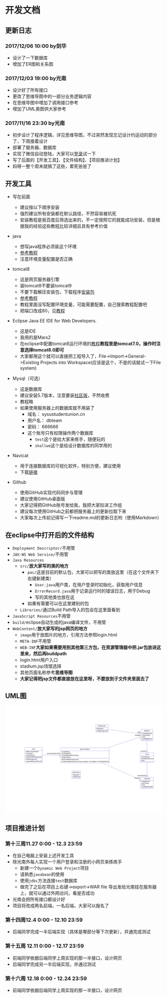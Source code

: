 # 开发文档

## 更新日志

### 2017/12/06 10:00 by剑华
- 设计了一下数据库
- 增加了ER图和关系图

### 2017/12/03 19:00 by光南
- 设计好了所有接口
- 更改了思维导图中的一部分业务逻辑内容
- 在思维导图中增加了调用接口参考
- 增加了UML类图供大家参考

### 2017/11/16 23:30 by光南
- 初步设计了程序逻辑，详见思维导图，不过突然发现忘记设计约运动的部分了，下周接着设计
- 部署了服务器、数据库
- 实现了微信自动登陆，大家可以[登录](http://sysustudentunion.cn/shallwe/login.html)试一下
- 写了后面的【开发工具】、【文件结构】、【项目推进计划】
- 妈呀一整个周末就搞了这些，累死爸爸了

## 开发工具
- 写在前面
	- 建议按以下顺序安装
	- 强烈建议所有安装都在默认路径，不然容易被坑死
	- 安装教程是我百度后筛选出来的，不一定按照它的就能成功安装，但是根据我的经验这些教程比较详细且具有参考价值
- java
	- 想写java程序必须装这个环境
	- [参考教程](https://jingyan.baidu.com/article/bea41d43bef8fab4c41be67b.html)
	- 注意环境变量配置是否正确
- tomcat8
	- 这是网页服务器引擎
	- 装tomcat8不要装tomcat9
	- 不要下载解压安装包，下载程序[安装包](http://mirrors.hust.edu.cn/apache/tomcat/tomcat-8/v8.5.23/bin/apache-tomcat-8.5.23.exe)
	- [参考教程](https://jingyan.baidu.com/article/6b97984db791911ca2b0bfc4.html)
	- 教程里面没写配置环境变量，可能需要配置，自己搜索教程配置吧
	- 把端口改成80，见[教程](https://jingyan.baidu.com/article/9113f81b22d1802b3214c7c6.html)
- Eclipse Java EE IDE for Web Developers.
	- 这是IDE
	- 我用的是Mars2
	- 在eclipse中配置tomcat8运行环境的[教程](http://blog.csdn.net/shirenfeigui/article/details/7699996)**教程里是tomcat7.0，操作时注意选择tomcat8.0即可**
	- 大家都用这个就可以直接把工程导入了，File->Import->General->Existing Projects into Workspace(应该是这个，不是的话就试一下File system)
- Mysql（可选）
	- 这是数据库
	- 建议安装5.7版本，注意要装[社区版](https://dev.mysql.com/downloads/windows/installer/5.7.html)，不然收费
	- 教程略
	- 如果使用服务器上的数据库就不用装了
		- 域名：	sysustudentunion.cn
		- 用户名：	dbteam
		- 密码：	666666
		- 这个账号只有权限操作两个数据库
			- `test`这个是给大家来练手，随便玩的
			- `shallwe`这个是给设计数据库的同学用的
- Navicat
	- 用于连接数据库的可视化软件，特别方便，建议使用
	- 下载[链接](http://pan.baidu.com/s/1nvj5gsp)

- Github
	- 使用GitHub实现代码同步与管理
	- 建议使用GitHub桌面版
	- 大家记得把GitHub账号发给我，我把大家拉进工作组
	- 建议每次使用GitHub之前都把服务器上的更新拉取下来
	- 大家每次上传前记得写一下readme.md的更新日志哟（使用Markdown）

## 在eclipse中打开后的文件结构
- `Deployment Descriptor/`不用管
- `JAX-WS Web Service/`不用管
- `Java Resources`
	- `src/`**放大家写的类的地方**
		- `pac/`这是目前的默认包，大家可以把写的类放这里（在这个文件夹下右键新建类）
			- `User.java`用户类，在用户登录时初始化，获取用户信息
			- `ErrorRecord.java`用于记录运行时的错误日志，用于Debug
			- 写的其他类也放在这
		- 如果有需要可以在这里建别的包
	- `Libraries/`通过Build Path导入的包会在这里面看到
- `JavaScript Resources`不用管
- `build/`eclipse自动生成的java编译文件，不用管
- `WebContent/`**放大家写的jsp网页的地方**
	- `image`用于放图片的地方，引用方法参照login.html
	- `META-INF`不用管
	- `WEB-INF`**大家如果需要用到其他第三方包，在资源管理器中把.jar包放进这里来，然后再buildpath**
	- login.html用户入口
	- stadium.jsp场馆选择
	- 其他页面名称参考**思维导图**
	- **大家记得把jsp文件都直接放在这里呀，不要放到子文件夹里面去了**

## UML图
![image](https://github.com/sysudb/shallwe/raw/master/src/pac/uml.png)

## 项目推进计划
### 第十三周11.27 0:00 - 12.3 23:59
- 在自己电脑上安装上述开发工具
- 除光南外每人实现一个用户登录和注册的小网页来练练手
	- 新建一个`Dynamic Web Project`项目
	- 请熟悉`javabean`的使用
	- 使用`jdbc`方法连接`test`数据库
	- 做完了之后在项目上右键->export->WAR file 导出发给光南挂在服务器上，就可以通过外网访问，看是否成功
- 光南会把所有接口都设计好
- 项目将改成两名前端，一名后端，大家可以报名了

### 第十四周12.4 0:00 - 12.10 23:59
- 后端同学完成一半后端实现（具体是哪部分等下次更新），并通完成测试

### 第十五周 12.11 0:00 - 12.17 23:59
- 前端同学依据后端同学上周实现的那一半接口，设计网页
- 后端同学完成另一半后端实现，并通过测试

### 第十六周 12.18 0:00 - 12.24 23:59
- 前端同学依据后端同学上周实现的那一半接口，设计网页
